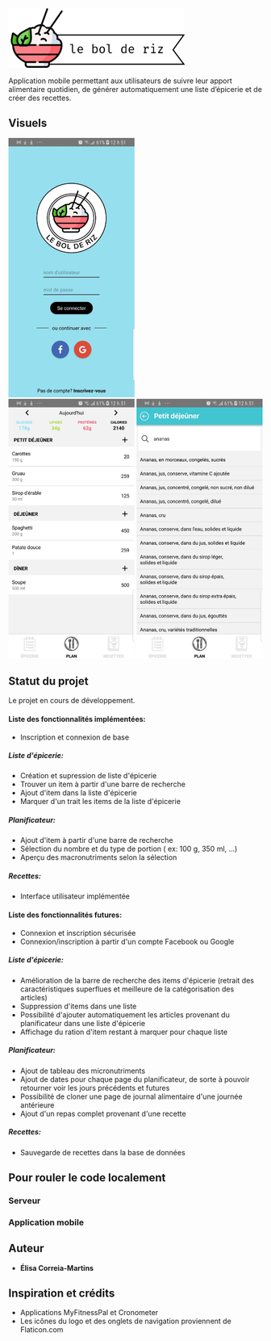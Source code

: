 <img src="images/logo2.png" width="350">

Application mobile permettant aux utilisateurs de suivre leur apport alimentaire quotidien, de générer automatiquement une liste d’épicerie et de créer des recettes.

## Visuels
<div>
<img src="images/login_page.jpg" width="250" style="margin-right: 30px">
<img src="images/journal.jpg" width="250">
<img src="images/search_page.jpg" width="250">
</div>

## Statut du projet

Le projet en cours de développement.

#### Liste des fonctionnalités implémentées:
- Inscription et connexion de base

##### Liste d'épicerie:
- Création et supression de liste d'épicerie
- Trouver un item à partir d'une barre de recherche
- Ajout d'item dans la liste d'épicerie
- Marquer d'un trait les items de la liste d'épicerie

##### Planificateur:
- Ajout d'item à partir d'une barre de recherche
- Sélection du nombre et du type de portion ( ex: 100 g, 350 ml, ...)
- Aperçu des macronutriments selon la sélection

##### Recettes:
- Interface utilisateur implémentée 

#### Liste des fonctionnalités futures:
- Connexion et inscription sécurisée
- Connexion/inscription à partir d'un compte Facebook ou Google

##### Liste d'épicerie:
- Amélioration de la barre de recherche des items d'épicerie (retrait des caractéristiques superflues et meilleure de la catégorisation des articles)
- Suppression d'items dans une liste
- Possibilité d'ajouter automatiquement les articles provenant du planificateur dans une liste d'épicerie
- Affichage du ration d'item restant à marquer pour chaque liste

##### Planificateur:
- Ajout de tableau des micronutriments
- Ajout de dates pour chaque page du planificateur, de sorte à pouvoir retourner voir les jours précédents et futures
- Possibilité de cloner une page de journal alimentaire d'une journée antérieure
- Ajout d'un repas complet provenant d'une recette

##### Recettes:
- Sauvegarde de recettes dans la base de données

## Pour rouler le code localement

### Serveur

### Application mobile

## Auteur

* **Élisa Correia-Martins**

## Inspiration et crédits

* Applications MyFitnessPal et Cronometer
* Les icônes du logo et des onglets de navigation proviennent de Flaticon.com 

